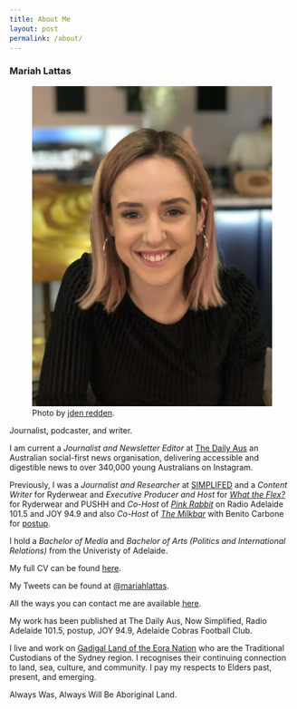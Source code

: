 ```yaml
---
title: About Me
layout: post
permalink: /about/
---
```


### Mariah Lattas

<figure>
  <img alt="Mariah Lattas" src="/assets/images/about-me.jpg" />
  <figcaption>
      Photo by <a href="https://www.jden.me">jden redden</a>.
  </figcaption>
</figure>

Journalist, podcaster, and writer.

I am current a *Journalist and Newsletter Editor* at [The Daily Aus](https://www.thedailyaus.com.au) an Australian social-first news organisation, delivering accessible and digestible news to over 340,000 young Australians on Instagram. 

Previously, I was a *Journalist and Researcher* at [SIMPLIFED](https://nowsimplified.org) and a *Content Writer* for Ryderwear and *Executive Producer and Host* for *[What the Flex?](https://podcasts.apple.com/au/podcast/what-the-flex/id1501639880)* for Ryderwear and PUSHH and *Co-Host* of *[Pink Rabbit](http://radioadelaide.org.au/program/pink-rabbit/)* on Radio Adelaide 101.5 and JOY 94.9 and also *Co-Host* of *[The Milkbar](https://podcasts.apple.com/au/podcast/the-milkbar/id1478059008)* with Benito Carbone for [postup](http://postup.com.au).

I hold a *Bachelor of Media* and *Bachelor of Arts (Politics and International Relations)* from the Univeristy of Adelaide.

My full CV can be found [here](/cv.html).

My Tweets can be found at [@mariahlattas](https://twitter.com/mariahlattas).

All the ways you can contact me are available [here](/contact.html).

My work has been published at The Daily Aus, Now Simplified, Radio Adelaide 101.5, postup, JOY 94.9, Adelaide Cobras Football Club.

I live and work on [Gadigal Land of the Eora Nation](https://aiatsis.gov.au/explore/map-indigenous-australia) who are the Traditional Custodians of the Sydney region. I recognises their continuing connection to land, sea, culture, and community. I pay my respects to Elders past, present, and emerging.

Always Was, Always Will Be Aboriginal Land.

<!--I will be travelling to the United States in early 2020 to observe the 2020 Presidential Election Primaries. If you would like me to write for you from the field, please get in [touch](mailto:mariahlattas1@gmail.com).-->

